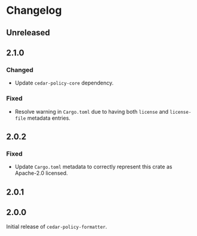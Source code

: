 # Changelog

## Unreleased

## 2.1.0

### Changed
- Update `cedar-policy-core` dependency.

### Fixed
- Resolve warning in `Cargo.toml` due to having both `license` and `license-file` metadata entries.

## 2.0.2

### Fixed
- Update `Cargo.toml` metadata to correctly represent this crate as Apache-2.0 licensed.

## 2.0.1

## 2.0.0

Initial release of `cedar-policy-formatter`.
